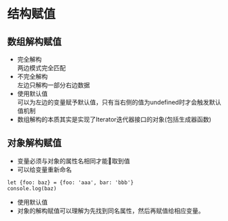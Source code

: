 # 结构赋值
## 数组解构赋值
* 完全解构    
两边模式完全匹配
* 不完全解构  
左边只解构一部分右边数据  
* 使用默认值  
可以为左边的变量赋予默认值，只有当右侧的值为undefined时才会触发默认值机制
* 数组解构的本质其实是实现了Iterator迭代器接口的对象(包括生成器函数)

## 对象解构赋值
* 变量必须与对象的属性名相同才能取到值   
* 可以给变量重新命名    
```
let {foo: baz} = {foo: 'aaa', bar: 'bbb'}
console.log(baz)
```
* 使用默认值    
* 对象的解构赋值可以理解为先找到同名属性，然后再赋值给相应变量。